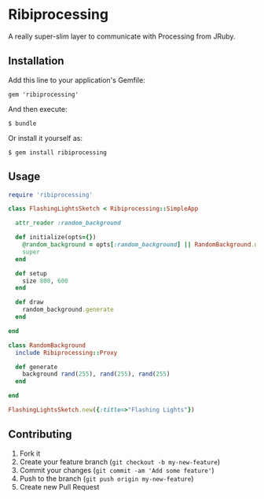 # Ribiprocessing

A really super-slim layer to communicate with Processing from JRuby.

## Installation

Add this line to your application's Gemfile:

    gem 'ribiprocessing'

And then execute:

    $ bundle

Or install it yourself as:

    $ gem install ribiprocessing

## Usage

``` ruby
require 'ribiprocessing'

class FlashingLightsSketch < Ribiprocessing::SimpleApp

  attr_reader :random_background

  def initialize(opts={})
    @random_background = opts[:random_background] || RandomBackground.new(self)
    super
  end

  def setup
    size 800, 600
  end

  def draw
    random_background.generate
  end

end

class RandomBackground
  include Ribiprocessing::Proxy

  def generate
    background rand(255), rand(255), rand(255)
  end

end

FlashingLightsSketch.new({:title=>"Flashing Lights"})
```
## Contributing

1. Fork it
2. Create your feature branch (`git checkout -b my-new-feature`)
3. Commit your changes (`git commit -am 'Add some feature'`)
4. Push to the branch (`git push origin my-new-feature`)
5. Create new Pull Request
